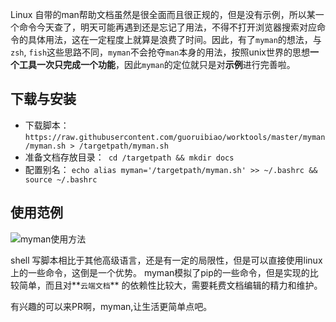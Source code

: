 Linux 自带的man帮助文档虽然是很全面而且很正规的，但是没有示例，所以某一个命令今天查了，明天可能再遇到还是忘记了用法，不得不打开浏览器搜索对应命令的具体用法，这在一定程度上就算是浪费了时间。因此，有了`myman`的想法，与`zsh`, `fish`这些思路不同，`myman`不会抢夺`man`本身的用法，按照unix世界的思想**一个工具一次只完成一个功能**，因此`myman`的定位就只是对**示例**进行完善啦。

## 下载与安装
- 下载脚本：`https://raw.githubusercontent.com/guoruibiao/worktools/master/myman/myman.sh > /targetpath/myman.sh`
- 准备文档存放目录：` cd /targetpath && mkdir docs`
- 配置别名： `echo alias myman='/targetpath/myman.sh' >> ~/.bashrc && source ~/.bashrc`



## 使用范例
![myman使用方法](https://raw.githubusercontent.com/guoruibiao/worktools/master/myman/myman.png)

shell 写脚本相比于其他高级语言，还是有一定的局限性，但是可以直接使用linux上的一些命令，这倒是一个优势。
myman模拟了pip的一些命令，但是实现的比较简单，而且对**`云端文档`** 的依赖性比较大，需要耗费文档编辑的精力和维护。

有兴趣的可以来PR啊，myman,让生活更简单点吧。
